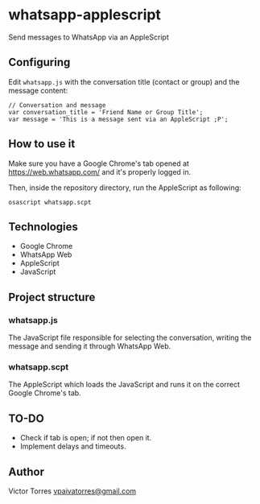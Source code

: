 # whatsapp-applescript

Send messages to WhatsApp via an AppleScript

## Configuring

Edit `whatsapp.js` with the conversation title (contact or group) and the message content:

```
// Conversation and message
var conversation_title = 'Friend Name or Group Title';
var message = 'This is a message sent via an AppleScript ;P';
```

## How to use it

Make sure you have a Google Chrome's tab opened at https://web.whatsapp.com/ and it's properly logged in.

Then, inside the repository directory, run the AppleScript as following:

```
osascript whatsapp.scpt
```

## Technologies

- Google Chrome
- WhatsApp Web
- AppleScript
- JavaScript

## Project structure

### whatsapp.js

The JavaScript file responsible for selecting the conversation, writing the message and sending it through WhatsApp Web.

### whatsapp.scpt

The AppleScript which loads the JavaScript and runs it on the correct Google Chrome's tab.

## TO-DO

- Check if tab is open; if not then open it.
- Implement delays and timeouts.

## Author

Victor Torres <vpaivatorres@gmail.com>
